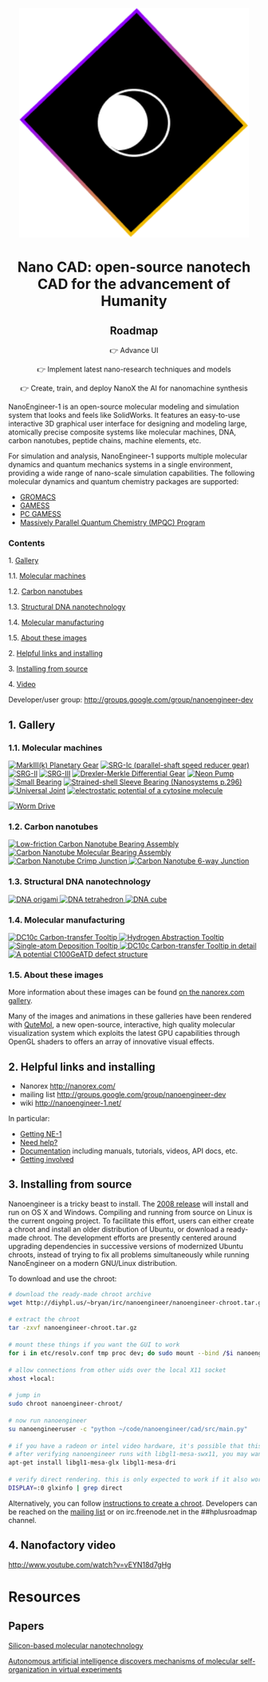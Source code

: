 
<p align="center">
  <img width="460" height="460" src="https://github.com/kyegomez/NanoCAD/blob/master/Nano-CAD.png">
</p>

<h1 align="center">Nano CAD: open-source nanotech CAD for the advancement of Humanity</h1>
<h2 align='center'> Roadmap</h2>
<p align='center'> 👉 Advance UI </p>
<p align='center'> 👉 Implement latest nano-research techniques and models  </p>
<p align='center'>👉 Create, train, and deploy NanoX the AI for nanomachine synthesis </p>




NanoEngineer-1 is an open-source molecular modeling and simulation system that looks and feels like SolidWorks. It features an easy-to-use interactive 3D graphical user interface for designing and modeling large, atomically precise composite systems like molecular machines, DNA, carbon nanotubes, peptide chains, machine elements, etc.

For simulation and analysis, NanoEngineer-1 supports multiple molecular dynamics and quantum mechanics systems in a single environment, providing a wide range of nano-scale simulation capabilities. The following molecular dynamics and quantum chemistry packages are supported:

 * [GROMACS](http://www.gromacs.org/gromacs/features/feature-summary.html)
 * [GAMESS](http://www.msg.ameslab.gov/GAMESS/)
 * [PC GAMESS](http://classic.chem.msu.su/gran/gamess/)
 * [Massively Parallel Quantum Chemistry (MPQC) Program](http://www.mpqc.org/)

### Contents

1\.    [Gallery](#gallery)

1.1\.    [Molecular machines](#molecularmachines)

1.2\.    [Carbon nanotubes](#carbonnanotubes)

1.3\.    [Structural DNA nanotechnology](#dnananotech)

1.4\.    [Molecular manufacturing](#molecularmanufacturing)

1.5\.    [About these images](#abouttheseimages)

2\.    [Helpful links and installing](#helpfullinks)

3\.    [Installing from source](#installing)

4\.    [Video](#video)

Developer/user group: http://groups.google.com/group/nanoengineer-dev

<a name="gallery" />

1\. Gallery
------------

<a name="molecularmachines" />

### 1.1\. Molecular machines

<a href="http://nanoengineer-1.com/content/index.php?option=com_content&task=view&id=52&Itemid=62"><img title="MarkIII(k) Planetary Gear" src="http://diyhpl.us/~bryan/irc/nanoengineer/images/mark-iiik-planetary-gear.gif" /></a>
<a href="http://nanoengineer-1.com/content/index.php?option=com_content&task=view&id=46&Itemid=56"><img title="SRG-Ic (parallel-shaft speed reducer gear)" src="http://diyhpl.us/~bryan/irc/nanoengineer/images/assemblies-gears-srg-i.gif" /></a>
<a href="http://nanoengineer-1.com/content/index.php?option=com_content&task=view&id=51&Itemid=61"><img title="SRG-II" src="http://diyhpl.us/~bryan/irc/nanoengineer/images/assemblies-gears-srg-ii.gif" /></a>
<a href="http://nanoengineer-1.com/content/index.php?option=com_content&task=view&id=42&Itemid=52"><img title="SRG-III" src="http://diyhpl.us/~bryan/irc/nanoengineer/images/assemblies-gears-srg-iii.gif" /></a>
<a href="http://nanoengineer-1.com/content/index.php?option=com_content&task=view&id=44&Itemid=54"><img title="Drexler-Merkle Differential Gear" src="http://diyhpl.us/~bryan/irc/nanoengineer/images/drexler-merkle-differential-gear.gif" /></a>
<a href="http://nanoengineer-1.com/content/index.php?option=com_content&task=view&id=45&Itemid=55"><img title="Neon Pump" src="http://diyhpl.us/~bryan/irc/nanoengineer/images/neon-pump.gif" /></a>
<a href="http://nanoengineer-1.com/content/index.php?option=com_content&task=view&id=47&Itemid=57"><img title="Small Bearing" src="http://diyhpl.us/~bryan/irc/nanoengineer/images/assemblies-bearings-small-bearing.gif" /></a>
<a href="http://nanoengineer-1.com/content/index.php?option=com_content&task=view&id=48&Itemid=58"><img title="Strained-shell Sleeve Bearing (Nanosystems p.296)" src="http://diyhpl.us/~bryan/irc/nanoengineer/images/strained-shell-sleeve-bearing.gif" /></a>
<a href="http://nanoengineer-1.com/content/index.php?option=com_content&task=view&id=41&Itemid=51"><img title="Universal Joint" src="http://diyhpl.us/~bryan/irc/nanoengineer/images/universal-joint-coupling.gif" /></a>
<a href="http://nanoengineer-1.com/content/index.php?option=com_content&task=view&id=43&Itemid=53"><img title="electrostatic potential of a cytosine molecule" src="http://diyhpl.us/~bryan/irc/nanoengineer/images/assemblies-bearings-small-bearing-cpk-esp7.gif" /></a>

<a href="http://www.nanoengineer-1.net/mediawiki/index.php?title=Worm_Drive"><img title="Worm Drive" src="http://diyhpl.us/~bryan/irc/nanoengineer/images/WormGearAnimation1.gif" /></a>

<a name="carbonnanotubes" />

### 1.2\. Carbon nanotubes

<a href="http://nanoengineer-1.com/content/index.php?option=com_content&task=view&id=38&Itemid=48">
<img title="Low-friction Carbon Nanotube Bearing Assembly" src="http://diyhpl.us/~bryan/irc/nanoengineer/images/carbon-nanotube-ringrod-16mer-1.png" />
<img title="Carbon Nanotube Molecular Bearing Assembly" src="http://diyhpl.us/~bryan/irc/nanoengineer/images/carbon-nanotube-14x22dwcntsimspinwheelcut_2.png" />
<img title="Carbon Nanotube Crimp Junction" src="http://diyhpl.us/~bryan/irc/nanoengineer/images/cnt_crimpjunc1.png" />
<img title="Carbon Nanotube 6-way Junction" src="http://diyhpl.us/~bryan/irc/nanoengineer/images/nanotube_octahedron_si_hinges1.png" />
</a>

<a name="dnananotech" />

### 1.3\. Structural DNA nanotechnology

<a href="http://nanoengineer-1.com/content/index.php?option=com_content&task=view&id=37&Itemid=47">
<img title="DNA origami" src="http://diyhpl.us/~bryan/irc/nanoengineer/images/dna_origami3_256.png" />
<img title="DNA tetrahedron" src="http://diyhpl.us/~bryan/irc/nanoengineer/images/dna_tetrahedron1_256.png" />
<img title="DNA cube" src="http://diyhpl.us/~bryan/irc/nanoengineer/images/dna_cube7.png" />
</a>

<a name="molecularmanufacturing" />

### 1.4\. Molecular manufacturing

<a href="http://nanoengineer-1.com/content/index.php?option=com_content&task=view&id=39&Itemid=49">
<img title="DC10c Carbon-transfer Tooltip" src="http://diyhpl.us/~bryan/irc/nanoengineer/images/dc10c_holder1.png" />
<img title="Hydrogen Abstraction Tooltip" src="http://diyhpl.us/~bryan/irc/nanoengineer/images/abstracter_1.png" />
<img title="Single-atom Deposition Tooltip" src="http://diyhpl.us/~bryan/irc/nanoengineer/images/singleatom_assembly1.png" />
<img title="DC10c Carbon-transfer Tooltip in detail" src="http://diyhpl.us/~bryan/irc/nanoengineer/images/dc10c_1.png" />
<img title="A potential C100GeATD defect structure" src="http://diyhpl.us/~bryan/irc/nanoengineer/images/c100geatd.png" />
</a>

<a name="abouttheseimages" />

### 1.5\. About these images

More information about these images can be found [on the nanorex.com gallery](http://nanoengineer-1.com/content/index.php?option=com_content&task=view&id=36&Itemid=46).

Many of the images and animations in these galleries have been rendered with [QuteMol](http://qutemol.sourceforge.net/), a new open-source, interactive, high quality molecular visualization system which exploits the latest GPU capabilities through OpenGL shaders to offers an array of innovative visual effects.

<a name="helpfullinks" />

2\. Helpful links and installing
------------

 * Nanorex http://nanorex.com/
 * mailing list http://groups.google.com/group/nanoengineer-dev
 * wiki http://nanoengineer-1.net/

In particular:

 * [Getting NE-1](http://www.nanoengineer-1.net/mediawiki/index.php?title=Get_NanoEngineer-1)
 * [Need help?](http://www.nanoengineer-1.net/mediawiki/index.php?title=Help)
 * [Documentation](http://www.nanoengineer-1.net/mediawiki/index.php?title=Category:Documentation) including manuals, tutorials, videos, API docs, etc.
 * [Getting involved](http://www.nanoengineer-1.net/mediawiki/index.php?title=Category:Contribute)

<a name="installing" />

3\. Installing from source
------------

Nanoengineer is a tricky beast to install. The [2008 release](http://www.nanoengineer-1.net/mediawiki/index.php?title=Get_NanoEngineer-1) will install and run on OS X and Windows. Compiling and running from source on Linux is the current ongoing project. To facilitate this effort, users can either create a chroot and install an older distribution of Ubuntu, or download a ready-made chroot. The development efforts are presently centered around upgrading dependencies in successive versions of modernized Ubuntu chroots, instead of trying to fix all problems simultaneously while running NanoEngineer on a modern GNU/Linux distribution.

To download and use the chroot:

```bash
# download the ready-made chroot archive
wget http://diyhpl.us/~bryan/irc/nanoengineer/nanoengineer-chroot.tar.gz

# extract the chroot
tar -zxvf nanoengineer-chroot.tar.gz

# mount these things if you want the GUI to work
for i in etc/resolv.conf tmp proc dev; do sudo mount --bind /$i nanoengineer-chroot/$i; done

# allow connections from other uids over the local X11 socket
xhost +local:

# jump in
sudo chroot nanoengineer-chroot/

# now run nanoengineer
su nanoengineeruser -c "python ~/code/nanoengineer/cad/src/main.py"

# if you have a radeon or intel video hardware, it's possible that this 2007 userspace will be able to use /dev/dri/0
# after verifying nanoengineer runs with libgl1-mesa-swx11, you may want to replace that with an accelerated solution
apt-get install libgl1-mesa-glx libgl1-mesa-dri

# verify direct rendering. this is only expected to work if it also works outside the chroot.
DISPLAY=:0 glxinfo | grep direct
```

Alternatively, you can follow [instructions to create a chroot](http://diyhpl.us/~bryan/irc/nanoengineer/nanoengineer-chroot-debootstrap). Developers can be reached on the [mailing list](http://groups.google.com/group/nanoengineer-dev) or on irc.freenode.net in the ##hplusroadmap channel.

<a name="video" />

4\. Nanofactory video
------------

http://www.youtube.com/watch?v=vEYN18d7gHg



<h1>Resources</h1>
<h2>Papers</h2>
<p><a href="https://iopscience.iop.org/article/10.1088/0957-4484/11/2/306/pdf">Silicon-based molecular nanotechnology</a></p>
<p><a href="https://arxiv.org/pdf/2105.06673.pdf">Autonomous artificial intelligence discovers mechanisms of molecular self-organization in virtual experiments</a></p>